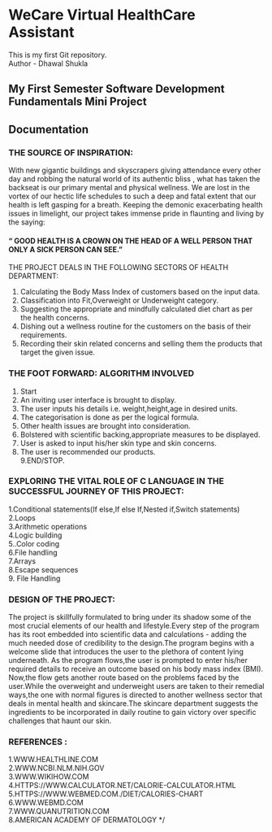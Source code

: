# WeCare Virtual HealthCare Assistant
This is my first Git repository.
<br>
Author - Dhawal Shukla
<br>
## My First Semester Software Development Fundamentals Mini Project

##       Documentation 

### THE SOURCE OF INSPIRATION:
With new gigantic buildings and skyscrapers giving
attendance every other day and robbing the natural world of
its authentic bliss , what has taken the backseat is our primary
mental and physical wellness.
We are lost in the vortex of our hectic life schedules to such a
deep and fatal extent that our health is left gasping for a
breath.
Keeping the demonic exacerbating health issues in limelight,
our project takes immense pride in flaunting and living by the
saying:
#### “ GOOD HEALTH IS A CROWN ON THE HEAD OF A WELL PERSON THAT ONLY A SICK PERSON CAN SEE.”
THE PROJECT DEALS IN THE FOLLOWING SECTORS OF
HEALTH DEPARTMENT:
1. Calculating the Body Mass Index of customers based on
the input data.<br>
2. Classification into Fit,Overweight or Underweight
category.<br>
3. Suggesting the appropriate and mindfully calculated diet
chart as per the health concerns.<br>
4. Dishing out a wellness routine for the customers on the
basis of their requirements.<br>
5. Recording their skin related concerns and selling them
the products that target the given issue.

### THE FOOT FORWARD: ALGORITHM INVOLVED
1. Start <br>
2. An inviting user interface is brought to display. <br>
3. The user inputs his details i.e. weight,height,age in
desired units. <br>
4. The categorisation is done as per the
logical formula. <br>
5. Other health issues are brought into consideration. <br>
6. Bolstered with scientific backing,appropriate measures
to be displayed. <br>
7. User is asked to input his/her skin type and skin
concerns. <br>
8. The user is recommended our products.<br>
9.END/STOP.

### EXPLORING THE VITAL ROLE OF C LANGUAGE IN THE SUCCESSFUL JOURNEY OF THIS PROJECT:
1.Conditional statements(If else,If else If,Nested if,Switch statements) <br>
2.Loops <br>
3.Arithmetic operations <br>
4.Logic building <br>
5..Color coding <br>
6.File handling <br>
7.Arrays <br>
8.Escape sequences <br>
9. File Handling <br>

### DESIGN OF THE PROJECT:
The project is skillfully formulated to bring under its shadow
some of the most crucial elements of our health and
lifestyle.Every step of the program has its root embedded into
scientific data and calculations - adding the much needed
dose of credibility to the design.The program begins with a
welcome slide that introduces the user to the plethora of
content lying underneath.
As the program flows,the user is prompted to enter his/her
required details to receive an outcome based on his body mass
index (BMI).
Now,the flow gets another route based on the problems faced
by the user.While the overweight and underweight users are
taken to their remedial ways,the one with normal figures is
directed to another wellness sector that deals in mental health
and skincare.The skincare department suggests the
ingredients to be incorporated in daily routine to gain victory
over specific challenges that haunt our skin.<br>
### REFERENCES :
1.WWW.HEALTHLINE.COM <br>
2.WWW.NCBI.NLM.NIH.GOV <br>
3.WWW.WIKIHOW.COM <br>
4.HTTPS://WWW.CALCULATOR.NET/CALORIE-CALCULATOR.HTML <br>
5.HTTPS://WWW.WEBMED.COM./DIET/CALORIES-CHART <br>
6.WWW.WEBMD.COM <br>
7.WWW.QUANUTRITION.COM <br>
8.AMERICAN ACADEMY OF DERMATOLOGY
*/
